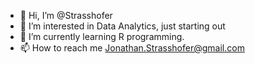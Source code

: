 - 👋 Hi, I’m @Strasshofer
- 👀 I’m interested in Data Analytics, just starting out
- 🌱 I’m currently learning R programming.
- 📫 How to reach me Jonathan.Strasshofer@gmail.com

<!---
Strasshofer/Strasshofer is a ✨ special ✨ repository because its `README.md` (this file) appears on your GitHub profile.
You can click the Preview link to take a look at your changes.
--->
